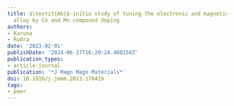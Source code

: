 ```yaml
---
title: $\textit{Ab}$-initio study of tuning the electronic and magnetic properties of Ni$_2$MnGa Heusler
  alloy by Co and Mn compound doping
authors:
- Karuna
- Rudra
date: '2023-02-01'
publishDate: '2024-06-27T16:20:24.408158Z'
publication_types:
- article-journal
publication: '*J Magn Magn Materials*'
doi: 10.1016/j.jmmm.2023.170419
tags:
- peer
---
```

